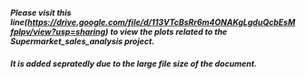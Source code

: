 ##### Please visit this line(https://drive.google.com/file/d/113VTcBsRr6m4ONAKgLgduQcbEsMfplpv/view?usp=sharing) to view the plots related to the Supermarket_sales_analysis project.
##### It is added sepratedly due to the large file size of the document. 
